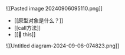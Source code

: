 ![[Pasted image 20240906095110.png]]


- [[原型对象是什么？]]
- [[call方法]]
- [[🌿 this]]


![[Untitled diagram-2024-09-06-074823.png]]